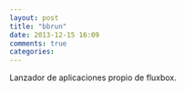 ```yaml
---
layout: post
title: "bbrun"
date: 2013-12-15 16:09
comments: true
categories: 
---
```

Lanzador de aplicaciones propio de fluxbox.

